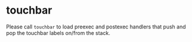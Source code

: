 # touchbar

Please call `touchbar` to load preexec and postexec handlers that push and pop the touchbar labels on/from the stack.
